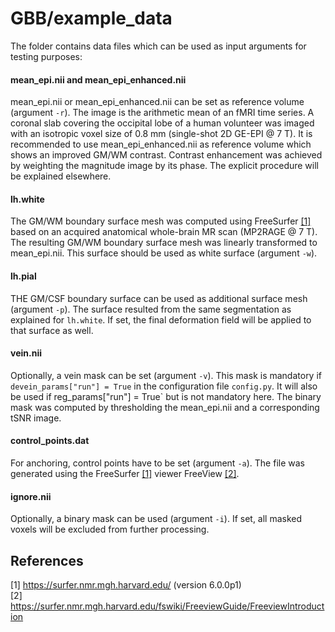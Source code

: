 GBB/example_data
===

The folder contains data files which can be used as input arguments for testing purposes:

#### mean\_epi.nii and mean\_epi\_enhanced.nii
mean\_epi.nii or mean\_epi\_enhanced.nii can be set as reference volume (argument `-r`). The image is the arithmetic mean of an fMRI time series. A coronal slab covering the occipital lobe of a human volunteer was imaged with an isotropic voxel size of 0.8 mm (single-shot 2D GE-EPI @ 7 T). It is recommended to use mean\_epi\_enhanced.nii as reference volume which shows an improved GM/WM contrast. Contrast enhancement was achieved by weighting the magnitude image by its phase. The explicit procedure will be explained elsewhere.

#### lh.white
The GM/WM boundary surface mesh was computed using FreeSurfer [[1]](#1) based on an acquired anatomical whole-brain MR scan (MP2RAGE @ 7 T). The resulting GM/WM boundary surface mesh was linearly transformed to mean\_epi.nii. This surface should be used as white surface (argument `-w`).

#### lh.pial
THE GM/CSF boundary surface can be used as additional surface mesh (argument `-p`). The surface resulted from the same segmentation as explained for `lh.white`. If set, the final deformation field will be applied to that surface as well.

#### vein.nii
Optionally, a vein mask can be set (argument `-v`). This mask is mandatory if `devein_params["run"] = True` in the configuration file `config.py`. It will also be used if reg_params["run"] = True` but is not mandatory here. The binary mask was computed by thresholding the mean_epi.nii and a corresponding tSNR image.

#### control_points.dat
For anchoring, control points have to be set (argument `-a`). The file was generated using the FreeSurfer [[1]](#1) viewer FreeView [[2]](#2).

#### ignore.nii
Optionally, a binary mask can be used (argument `-i`). If set, all masked voxels will be excluded from further processing.

## References
<a id="1">[1]</a> https://surfer.nmr.mgh.harvard.edu/ (version 6.0.0p1)<br/>
<a id="2">[2]</a> https://surfer.nmr.mgh.harvard.edu/fswiki/FreeviewGuide/FreeviewIntroduction
